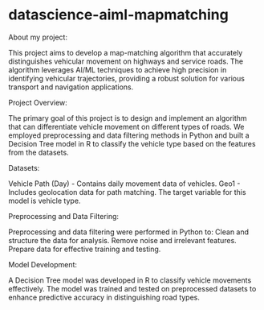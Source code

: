 # datascience-aiml-mapmatching
About my project:

This project aims to develop a map-matching algorithm that accurately distinguishes vehicular movement on highways and service roads. The algorithm leverages AI/ML techniques to achieve high precision in identifying vehicular trajectories, providing a robust solution for various transport and navigation applications.

Project Overview:

The primary goal of this project is to design and implement an algorithm that can differentiate vehicle movement on different types of roads. We employed preprocessing and data filtering methods in Python and built a Decision Tree model in R to classify the vehicle type based on the features from the datasets.

Datasets:

Vehicle Path (Day) - Contains daily movement data of vehicles.
Geo1 - Includes geolocation data for path matching.
The target variable for this model is vehicle type.

Preprocessing and Data Filtering:

Preprocessing and data filtering were performed in Python to:
Clean and structure the data for analysis.
Remove noise and irrelevant features.
Prepare data for effective training and testing.


Model Development:

A Decision Tree model was developed in R to classify vehicle movements effectively. The model was trained and tested on preprocessed datasets to enhance predictive accuracy in distinguishing road types.




